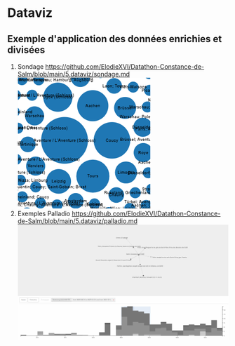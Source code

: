 # Dataviz
## Exemple d'application des données enrichies et divisées

1. Sondage https://github.com/ElodieXVI/Datathon-Constance-de-Salm/blob/main/5.dataviz/sondage.md
![lieux](zentrale%20orte%201main.PNG)
2. Exemples Palladio https://github.com/ElodieXVI/Datathon-Constance-de-Salm/blob/main/5.dataviz/palladio.md
![reseau](reseau%20corpus%20sélectionné%20-%20focalisation%20temporelle%20en%20fonction%20de%20la%20quantité%20-%20resultat%20principalement%20frère%20et%20avocat.PNG)

